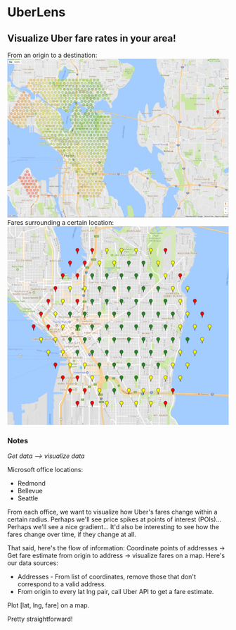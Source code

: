 # UberLens
## Visualize Uber fare rates in your area!
From an origin to a destination:
![blah](https://raw.githubusercontent.com/adamalawrence/UberLens/master/Screen%20Shot%202017-06-29%20at%2012.46.16%20AM.png)
Fares surrounding a certain location:
![hmm check the repo for the pic](https://raw.githubusercontent.com/adamalawrence/UberLens/master/Screen%20Shot%202017-06-27%20at%2012.39.10%20AM.png)


### Notes
*Get data --> visualize data*

Microsoft office locations:
- Redmond
- Bellevue
- Seattle

From each office, we want to visualize how Uber's fares change within a certain radius. Perhaps we'll see price spikes at points of interest (POIs)... Perhaps we'll see a nice gradient... It'd also be interesting to see how the fares change over time, if they change at all.

That said, here's the flow of information: Coordinate points of addresses -> Get fare estimate from origin to address -> visualize fares on a map. Here's our data sources:

- Addresses - From list of coordinates, remove those that don't correspond to a valid address.
- From origin to every lat lng pair, call Uber API to get a fare estimate.

Plot [lat, lng, fare] on a map.

Pretty straightforward!
